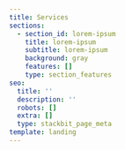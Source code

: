 ```yaml
---
title: Services
sections:
  - section_id: lorem-ipsum
    title: lorem-ipsum
    subtitle: lorem-ipsum
    background: gray
    features: []
    type: section_features
seo:
  title: ''
  description: ''
  robots: []
  extra: []
  type: stackbit_page_meta
template: landing
---
```

